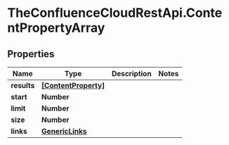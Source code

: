 # TheConfluenceCloudRestApi.ContentPropertyArray

## Properties
Name | Type | Description | Notes
------------ | ------------- | ------------- | -------------
**results** | [**[ContentProperty]**](ContentProperty.md) |  | 
**start** | **Number** |  | 
**limit** | **Number** |  | 
**size** | **Number** |  | 
**links** | [**GenericLinks**](GenericLinks.md) |  | 
